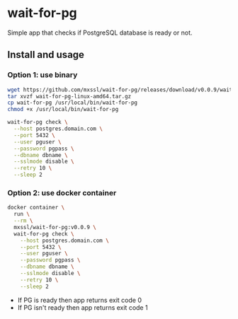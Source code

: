 # wait-for-pg

Simple app that checks if PostgreSQL database is ready or not.

## Install and usage

### Option 1: use binary

```sh
wget https://github.com/mxssl/wait-for-pg/releases/download/v0.0.9/wait-for-pg-linux-amd64.tar.gz
tar xvzf wait-for-pg-linux-amd64.tar.gz
cp wait-for-pg /usr/local/bin/wait-for-pg
chmod +x /usr/local/bin/wait-for-pg

wait-for-pg check \
  --host postgres.domain.com \
  --port 5432 \
  --user pguser \
  --password pgpass \
  --dbname dbname \
  --sslmode disable \
  --retry 10 \
  --sleep 2
```

### Option 2: use docker container

```sh
docker container \
  run \
  --rm \
  mxssl/wait-for-pg:v0.0.9 \
  wait-for-pg check \
    --host postgres.domain.com \
    --port 5432 \
    --user pguser \
    --password pgpass \
    --dbname dbname \
    --sslmode disable \
    --retry 10 \
    --sleep 2
```

- If PG is ready then app returns exit code 0
- If PG isn't ready then app returns exit code 1
